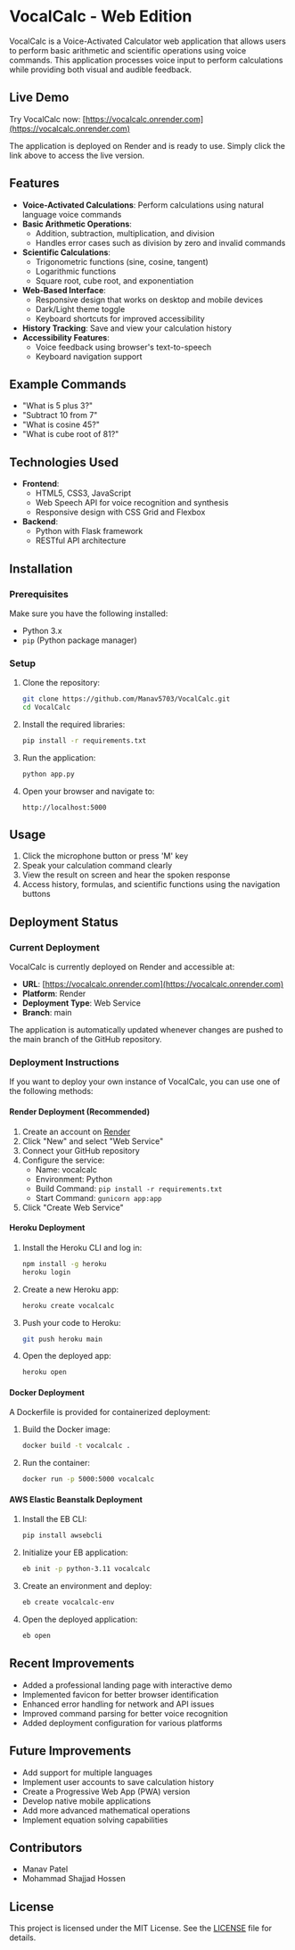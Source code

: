 # VocalCalc - Web Edition

VocalCalc is a Voice-Activated Calculator web application that allows users to perform basic arithmetic and scientific operations using voice commands. This application processes voice input to perform calculations while providing both visual and audible feedback.

## Live Demo

Try VocalCalc now: [https://vocalcalc.onrender.com](https://vocalcalc.onrender.com)

The application is deployed on Render and is ready to use. Simply click the link above to access the live version.

## Features
- **Voice-Activated Calculations**: Perform calculations using natural language voice commands
- **Basic Arithmetic Operations**:
  - Addition, subtraction, multiplication, and division
  - Handles error cases such as division by zero and invalid commands
- **Scientific Calculations**:
  - Trigonometric functions (sine, cosine, tangent)
  - Logarithmic functions
  - Square root, cube root, and exponentiation
- **Web-Based Interface**:
  - Responsive design that works on desktop and mobile devices
  - Dark/Light theme toggle
  - Keyboard shortcuts for improved accessibility
- **History Tracking**: Save and view your calculation history
- **Accessibility Features**:
  - Voice feedback using browser's text-to-speech
  - Keyboard navigation support

## Example Commands
- "What is 5 plus 3?"
- "Subtract 10 from 7"
- "What is cosine 45?"
- "What is cube root of 81?"

## Technologies Used
- **Frontend**:
  - HTML5, CSS3, JavaScript
  - Web Speech API for voice recognition and synthesis
  - Responsive design with CSS Grid and Flexbox
- **Backend**:
  - Python with Flask framework
  - RESTful API architecture

## Installation

### Prerequisites
Make sure you have the following installed:
- Python 3.x
- `pip` (Python package manager)

### Setup
1. Clone the repository:
   ```bash
   git clone https://github.com/Manav5703/VocalCalc.git
   cd VocalCalc
   ```

2. Install the required libraries:
   ```bash
   pip install -r requirements.txt
   ```

3. Run the application:
   ```bash
   python app.py
   ```

4. Open your browser and navigate to:
   ```
   http://localhost:5000
   ```

## Usage
1. Click the microphone button or press 'M' key
2. Speak your calculation command clearly
3. View the result on screen and hear the spoken response
4. Access history, formulas, and scientific functions using the navigation buttons

## Deployment Status

### Current Deployment
VocalCalc is currently deployed on Render and accessible at:
- **URL**: [https://vocalcalc.onrender.com](https://vocalcalc.onrender.com)
- **Platform**: Render
- **Deployment Type**: Web Service
- **Branch**: main

The application is automatically updated whenever changes are pushed to the main branch of the GitHub repository.

### Deployment Instructions
If you want to deploy your own instance of VocalCalc, you can use one of the following methods:

#### Render Deployment (Recommended)
1. Create an account on [Render](https://render.com/)
2. Click "New" and select "Web Service"
3. Connect your GitHub repository
4. Configure the service:
   - Name: vocalcalc
   - Environment: Python
   - Build Command: `pip install -r requirements.txt`
   - Start Command: `gunicorn app:app`
5. Click "Create Web Service"

#### Heroku Deployment
1. Install the Heroku CLI and log in:
   ```bash
   npm install -g heroku
   heroku login
   ```
2. Create a new Heroku app:
   ```bash
   heroku create vocalcalc
   ```
3. Push your code to Heroku:
   ```bash
   git push heroku main
   ```
4. Open the deployed app:
   ```bash
   heroku open
   ```

#### Docker Deployment
A Dockerfile is provided for containerized deployment:

1. Build the Docker image:
   ```bash
   docker build -t vocalcalc .
   ```
2. Run the container:
   ```bash
   docker run -p 5000:5000 vocalcalc
   ```

#### AWS Elastic Beanstalk Deployment
1. Install the EB CLI:
   ```bash
   pip install awsebcli
   ```
2. Initialize your EB application:
   ```bash
   eb init -p python-3.11 vocalcalc
   ```
3. Create an environment and deploy:
   ```bash
   eb create vocalcalc-env
   ```
4. Open the deployed application:
   ```bash
   eb open
   ```

## Recent Improvements
- Added a professional landing page with interactive demo
- Implemented favicon for better browser identification
- Enhanced error handling for network and API issues
- Improved command parsing for better voice recognition
- Added deployment configuration for various platforms

## Future Improvements
- Add support for multiple languages
- Implement user accounts to save calculation history
- Create a Progressive Web App (PWA) version
- Develop native mobile applications
- Add more advanced mathematical operations
- Implement equation solving capabilities

## Contributors
- Manav Patel
- Mohammad Shajjad Hossen

## License
This project is licensed under the MIT License. See the [LICENSE](./LICENSE) file for details.

